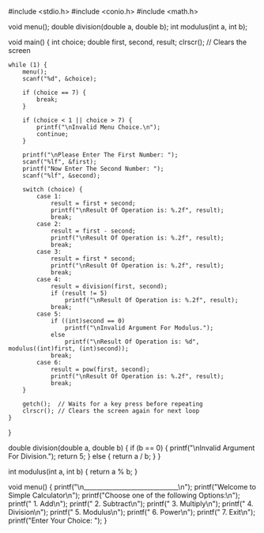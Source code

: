 #include <stdio.h>
#include <conio.h>
#include <math.h>

void menu();
double division(double a, double b);
int modulus(int a, int b);

void main() {
    int choice;
    double first, second, result;
    clrscr();  // Clears the screen

    while (1) {
        menu();
        scanf("%d", &choice);

        if (choice == 7) {
            break;
        }

        if (choice < 1 || choice > 7) {
            printf("\nInvalid Menu Choice.\n");
            continue;
        }

        printf("\nPlease Enter The First Number: ");
        scanf("%lf", &first);
        printf("Now Enter The Second Number: ");
        scanf("%lf", &second);

        switch (choice) {
            case 1:
                result = first + second;
                printf("\nResult Of Operation is: %.2f", result);
                break;
            case 2:
                result = first - second;
                printf("\nResult Of Operation is: %.2f", result);
                break;
            case 3:
                result = first * second;
                printf("\nResult Of Operation is: %.2f", result);
                break;
            case 4:
                result = division(first, second);
                if (result != 5)
                    printf("\nResult Of Operation is: %.2f", result);
                break;
            case 5:
                if ((int)second == 0)
                    printf("\nInvalid Argument For Modulus.");
                else
                    printf("\nResult Of Operation is: %d", modulus((int)first, (int)second));
                break;
            case 6:
                result = pow(first, second);
                printf("\nResult Of Operation is: %.2f", result);
                break;
        }

        getch();  // Waits for a key press before repeating
        clrscr(); // Clears the screen again for next loop
    }
}

double division(double a, double b) {
    if (b == 0) {
        printf("\nInvalid Argument For Division.");
        return 5;
    } else {
        return a / b;
    }
}

int modulus(int a, int b) {
    return a % b;
}

void menu() {
    printf("\n______________________________\n");
    printf("Welcome to Simple Calculator\n");
    printf("Choose one of the following Options:\n");
    printf(" 1. Add\n");
    printf(" 2. Subtract\n");
    printf(" 3. Multiply\n");
    printf(" 4. Division\n");
    printf(" 5. Modulus\n");
    printf(" 6. Power\n");
    printf(" 7. Exit\n");
    printf("Enter Your Choice: ");
}
